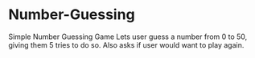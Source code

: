 # Number-Guessing
Simple Number Guessing Game
Lets user guess a number from 0 to 50, giving them 5 tries to do so.
Also asks if user would want to play again.

